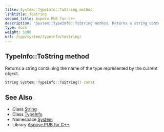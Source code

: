 ```yaml
---
title: System::TypeInfo::ToString method
linktitle: ToString
second_title: Aspose.PUB for C++
description: 'System::TypeInfo::ToString method. Returns a string containing the name of the type represented by the current object in C++.'
type: docs
weight: 5300
url: /cpp/system/typeinfo/tostring/
---
```

## TypeInfo::ToString method


Returns a string containing the name of the type represented by the current object.

```cpp
String System::TypeInfo::ToString() const
```

## See Also

* Class [String](../../string/)
* Class [TypeInfo](../)
* Namespace [System](../../)
* Library [Aspose.PUB for C++](../../../)
